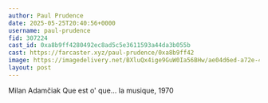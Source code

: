 ```yaml
---
author: Paul Prudence
date: 2025-05-25T20:40:56+0000
username: paul-prudence
fid: 307224
cast_id: 0xa8b9ff4280492ec8ad5c5e3611593a44da3b055b
cast: https://farcaster.xyz/paul-prudence/0xa8b9ff42
image: https://imagedelivery.net/BXluQx4ige9GuW0Ia56BHw/ae04d6ed-a72e-4215-504c-cac8db3c8200/original
layout: post
---
```


Milan Adamčiak
Que est o' que... la musique, 1970

<img src='https://imagedelivery.net/BXluQx4ige9GuW0Ia56BHw/ae04d6ed-a72e-4215-504c-cac8db3c8200/original' alt='' referrerpolicy='no-referrer'/>
